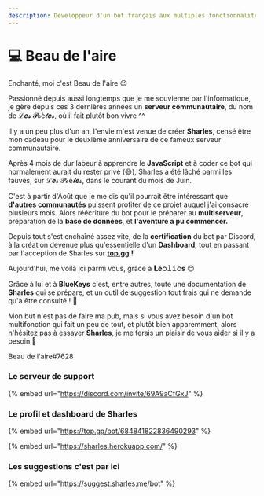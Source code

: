 ```yaml
---
description: Développeur d'un bot français aux multiples fonctionnalités.
---
```


# 💻 Beau de l'aire

Enchanté, moi c'est Beau de l'aire 😉

Passionné depuis aussi longtemps que je me souvienne par l'informatique, je gère depuis ces 3 dernières années un **serveur communautaire**, du nom de ℒ𝒆𝓼 𝓟𝓸è𝓽𝒆𝓼, où il fait plutôt bon vivre ^^

Il y a un peu plus d'un an, l'envie m'est venue de créer **Sharles**, censé être mon cadeau pour le deuxième anniversaire de ce fameux serveur communautaire.

Après 4 mois de dur labeur à apprendre le **JavaScript** et à coder ce bot qui normalement aurait du rester privé \(😅\), Sharles a été lâché parmi les fauves, sur ℒ𝒆𝓼 𝓟𝓸è𝓽𝒆𝓼, dans le courant du mois de Juin.

C'est à partir d'Août que je me dis qu'il pourrait être intéressant que **d'autres communautés** puissent profiter de ce projet auquel j'ai consacré plusieurs mois. Alors réécriture du bot pour le préparer au **multiserveur**, préparation de la **base de données**, et **l'aventure a pu commencer.**

Depuis tout s'est enchaîné assez vite, de la **certification** du bot par Discord, à la création devenue plus qu'essentielle d'un **Dashboard**, tout en passant par l'acception de Sharles sur [**top.gg**](https://top.gg/bot/684841822836490293) **!**

Aujourd'hui, me voilà ici parmi vous, grâce à **𝐋é𝚘𝚕𝚒𝚘s** 😊

Grâce à lui et à **BlueKeys** c'est, entre autres, toute une documentation de **Sharles** qui se prépare, et un outil de suggestion tout frais qui ne demande qu'à être consulté ! 🎉

Mon but n'est pas de faire ma pub, mais si vous avez besoin d'un bot multifonction qui fait un peu de tout, et plutôt bien apparemment, alors n'hésitez pas à essayer **Sharles**, je me ferais un plaisir de vous aider si il y a besoin 🥰

Beau de l'aire\#7628

### Le serveur de support

{% embed url="https://discord.com/invite/69A9aCfGxJ" %}

### Le profil et dashboard de Sharles

{% embed url="https://top.gg/bot/684841822836490293" %}

{% embed url="https://sharles.herokuapp.com/" %}

### Les suggestions c'est par ici 

{% embed url="https://suggest.sharles.me/bot" %}




